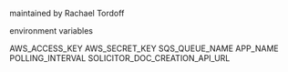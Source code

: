 maintained by Rachael Tordoff

environment variables

AWS_ACCESS_KEY
AWS_SECRET_KEY
SQS_QUEUE_NAME
APP_NAME
POLLING_INTERVAL
SOLICITOR_DOC_CREATION_API_URL

